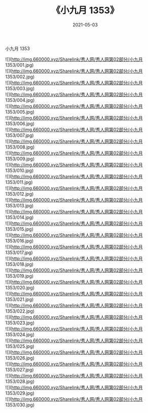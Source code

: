 ﻿---
layout: post
title:  《小九月 1353》
date:   2021-05-03
img: http://img.660000.xyz/Sharelink/秀人网/秀人网第02部分/小九月 1353/000.jpg
categories: [美女, 清纯, 唯美]
---

小九月 1353

  ![](http://img.660000.xyz/Sharelink/秀人网/秀人网第02部分/小九月 1353/001.jpg) <br> ![](http://img.660000.xyz/Sharelink/秀人网/秀人网第02部分/小九月 1353/002.jpg) <br> ![](http://img.660000.xyz/Sharelink/秀人网/秀人网第02部分/小九月 1353/003.jpg) <br> ![](http://img.660000.xyz/Sharelink/秀人网/秀人网第02部分/小九月 1353/004.jpg) <br> ![](http://img.660000.xyz/Sharelink/秀人网/秀人网第02部分/小九月 1353/005.jpg) <br> ![](http://img.660000.xyz/Sharelink/秀人网/秀人网第02部分/小九月 1353/006.jpg) <br> ![](http://img.660000.xyz/Sharelink/秀人网/秀人网第02部分/小九月 1353/007.jpg) <br> ![](http://img.660000.xyz/Sharelink/秀人网/秀人网第02部分/小九月 1353/008.jpg) <br> ![](http://img.660000.xyz/Sharelink/秀人网/秀人网第02部分/小九月 1353/009.jpg) <br> ![](http://img.660000.xyz/Sharelink/秀人网/秀人网第02部分/小九月 1353/010.jpg) <br> ![](http://img.660000.xyz/Sharelink/秀人网/秀人网第02部分/小九月 1353/011.jpg) <br> ![](http://img.660000.xyz/Sharelink/秀人网/秀人网第02部分/小九月 1353/012.jpg) <br> ![](http://img.660000.xyz/Sharelink/秀人网/秀人网第02部分/小九月 1353/013.jpg) <br> ![](http://img.660000.xyz/Sharelink/秀人网/秀人网第02部分/小九月 1353/014.jpg) <br> ![](http://img.660000.xyz/Sharelink/秀人网/秀人网第02部分/小九月 1353/015.jpg) <br> ![](http://img.660000.xyz/Sharelink/秀人网/秀人网第02部分/小九月 1353/016.jpg) <br> ![](http://img.660000.xyz/Sharelink/秀人网/秀人网第02部分/小九月 1353/017.jpg) <br> ![](http://img.660000.xyz/Sharelink/秀人网/秀人网第02部分/小九月 1353/018.jpg) <br> ![](http://img.660000.xyz/Sharelink/秀人网/秀人网第02部分/小九月 1353/019.jpg) <br> ![](http://img.660000.xyz/Sharelink/秀人网/秀人网第02部分/小九月 1353/020.jpg) <br> ![](http://img.660000.xyz/Sharelink/秀人网/秀人网第02部分/小九月 1353/021.jpg) <br> ![](http://img.660000.xyz/Sharelink/秀人网/秀人网第02部分/小九月 1353/022.jpg) <br> ![](http://img.660000.xyz/Sharelink/秀人网/秀人网第02部分/小九月 1353/023.jpg) <br> ![](http://img.660000.xyz/Sharelink/秀人网/秀人网第02部分/小九月 1353/024.jpg) <br> ![](http://img.660000.xyz/Sharelink/秀人网/秀人网第02部分/小九月 1353/025.jpg) <br> ![](http://img.660000.xyz/Sharelink/秀人网/秀人网第02部分/小九月 1353/026.jpg) <br> ![](http://img.660000.xyz/Sharelink/秀人网/秀人网第02部分/小九月 1353/027.jpg) <br> ![](http://img.660000.xyz/Sharelink/秀人网/秀人网第02部分/小九月 1353/028.jpg) <br> ![](http://img.660000.xyz/Sharelink/秀人网/秀人网第02部分/小九月 1353/029.jpg) <br> ![](http://img.660000.xyz/Sharelink/秀人网/秀人网第02部分/小九月 1353/030.jpg) <br>